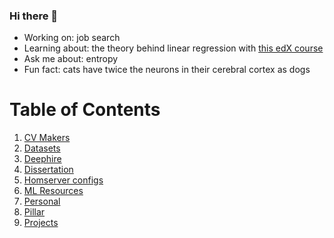 ### Hi there 👋

- Working on: job search
- Learning about: the theory behind linear regression with [this edX course](https://learning.edx.org/course/course-v1:HarvardX+PH125.7x+1T2021/home)
- Ask me about: entropy
- Fun fact: cats have twice the neurons in their cerebral cortex as dogs

# Table of Contents

1. [CV Makers](https://github.com/pomkos/toc/#cv-makers)
8. [Datasets](https://github.com/pomkos/toc/#datasets)
2. [Deephire](https://github.com/pomkos/toc/#deephire)
3. [Dissertation](https://github.com/pomkos/toc/#dissertation)
4. [Homserver configs](https://github.com/pomkos/toc/#homeserver-config)
5. [ML Resources](https://github.com/pomkos/toc/#ml-resources)
6. [Personal](https://github.com/pomkos/toc/#personal)
7. [Pillar](https://github.com/pomkos/toc/#pillar)
8. [Projects](https://github.com/pomkos/toc/#projects)
